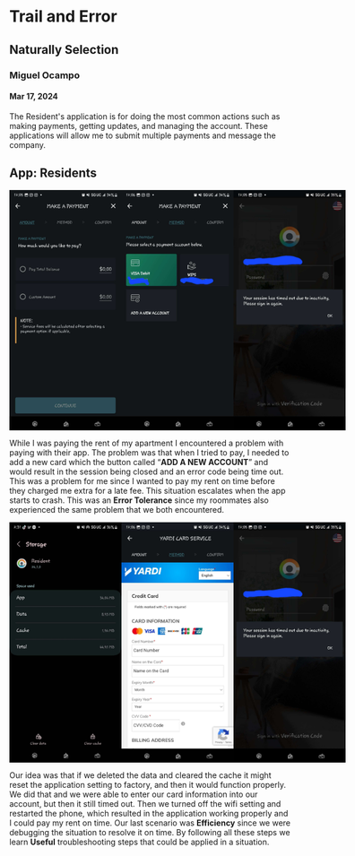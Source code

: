 # Trail and Error
## Naturally Selection 
### Miguel Ocampo
#### Mar 17, 2024

The Resident's application is for doing the most common actions such as making payments, getting updates, and managing the account. These applications will allow me to submit multiple payments and message the company.
## App: Residents 

<div style="display: flex;">
    <img src="https://github.com/ChicoState/ux-personal-portfolio-Miguel9088/blob/master/j01/photo/2.jpg" alt="Image 1" width="200">
    <img src="https://github.com/ChicoState/ux-personal-portfolio-Miguel9088/blob/master/j01/photo/3.jpg" alt="Image 2" width="200">
    <img src="https://github.com/ChicoState/ux-personal-portfolio-Miguel9088/blob/master/j01/photo/1.jpg" alt="Image 3" width="200">
</div>


While I was paying the rent of my apartment I encountered a problem with paying with their app. The problem was that when I tried to pay, I needed to add a new card which the button called “**ADD A NEW ACCOUNT**” and would result in the session being closed and an error code being time out. This was a problem for me since I wanted to pay my rent on time before they charged me extra for a late fee. This situation escalates when the app starts to crash. This was an **Error Tolerance** since my roommates also experienced the same problem that we both encountered. 

<div style="display: flex;">
    <img src="https://github.com/ChicoState/ux-personal-portfolio-Miguel9088/blob/master/j01/photo/5.jpg" alt="Image 1" width="200">
    <img src="https://github.com/ChicoState/ux-personal-portfolio-Miguel9088/blob/master/j01/photo/4.jpg" alt="Image 2" width="200">
    <img src="https://github.com/ChicoState/ux-personal-portfolio-Miguel9088/blob/master/j01/photo/1.jpg" alt="Image 3" width="200">
</div>

Our idea was that if we deleted the data and cleared the cache it might reset the application setting to factory, and then it would function properly. We did that and we were able to enter our card information into our account, but then it still timed out. Then we turned off the wifi setting and restarted the phone, which resulted in the application working properly and I could pay my rent on time. Our last scenario was **Efficiency** since we were debugging the situation to resolve it on time. By following all these steps we learn **Useful** troubleshooting steps that could be applied in a situation.
